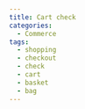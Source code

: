 ```yaml
---
title: Cart check
categories:
  - Commerce
tags:
  - shopping
  - checkout
  - check
  - cart
  - basket
  - bag
---
```

